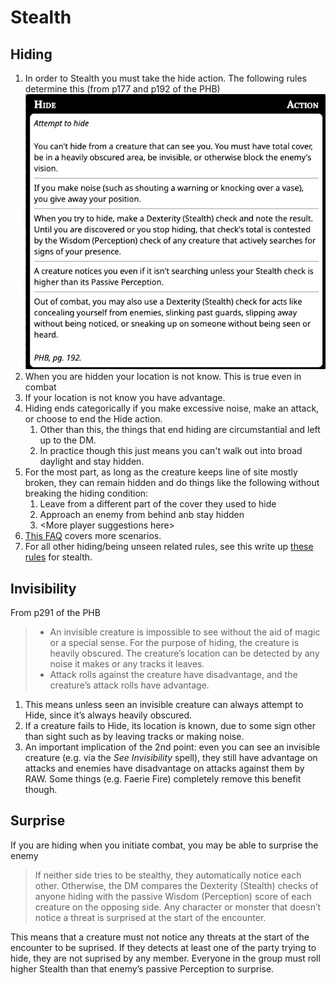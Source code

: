 # Stealth

## Hiding

1. In order to Stealth you must take the hide action. The following rules determine this (from p177 and p192 of the PHB) ![Hiding](imgs/hiding.png)
1. When you are hidden your location is not know. This is true even in combat
1. If your location is not know you have advantage.
1. Hiding ends categorically if you make excessive noise, make an attack, or choose to end the Hide action.
	1. Other than this, the things that end hiding are circumstantial and left up to the DM.
	1. In practice though this just means you can't walk out into broad daylight and stay hidden.
1. For the most part, as long as the creature keeps line of site mostly broken, they can remain hidden and do things like the following without breaking the hiding condition:
	1. Leave from a different part of the cover they used to hide
	1. Approach an enemy from behind anb stay hidden
	1. \<More player suggestions here\>
1. [This FAQ](https://www.enworld.org/threads/how-does-stealth-work-in-d-d-5e.681156/) covers more scenarios.
1. For all other hiding/being unseen related rules, see this write up
[these rules](https://tabletopbuilds.com/hiding-surprise-and-more/) for stealth. 

## Invisibility

From p291 of the PHB

> * An invisible creature is impossible to see without the aid of magic or a special sense. For the purpose of hiding, the creature is heavily obscured. The creature’s location can be detected by any noise it makes or any tracks it leaves.
> * Attack rolls against the creature have disadvantage, and the creature’s attack rolls have advantage.

1. This means unless seen an invisible creature can always attempt to Hide, since it’s always heavily obscured.
1. If a creature fails to Hide, its location is known, due to some sign other than sight such as by leaving tracks or making noise.
1. An important implication of the 2nd point: even you can see an invisible creature (e.g. via the *See Invisibility* spell), they still have advantage on attacks and enemies have disadvantage on attacks against them by RAW. Some things (e.g. Faerie Fire) completely remove this benefit though.

## Surprise

If you are hiding when you initiate combat, you may be able to surprise the enemy

> If neither side tries to be stealthy, they automatically notice each other. Otherwise, the DM compares the Dexterity (Stealth) checks of anyone hiding with the passive Wisdom (Perception) score of each creature on the opposing side. Any character or monster that doesn’t notice a threat is surprised at the start of the encounter.

This means that a creature must not notice any threats at the start of the encounter to be suprised. If they detects at least one of the party trying to hide, they are not suprised by any member. Everyone in the group must roll higher Stealth than that enemy’s passive Perception to surprise.